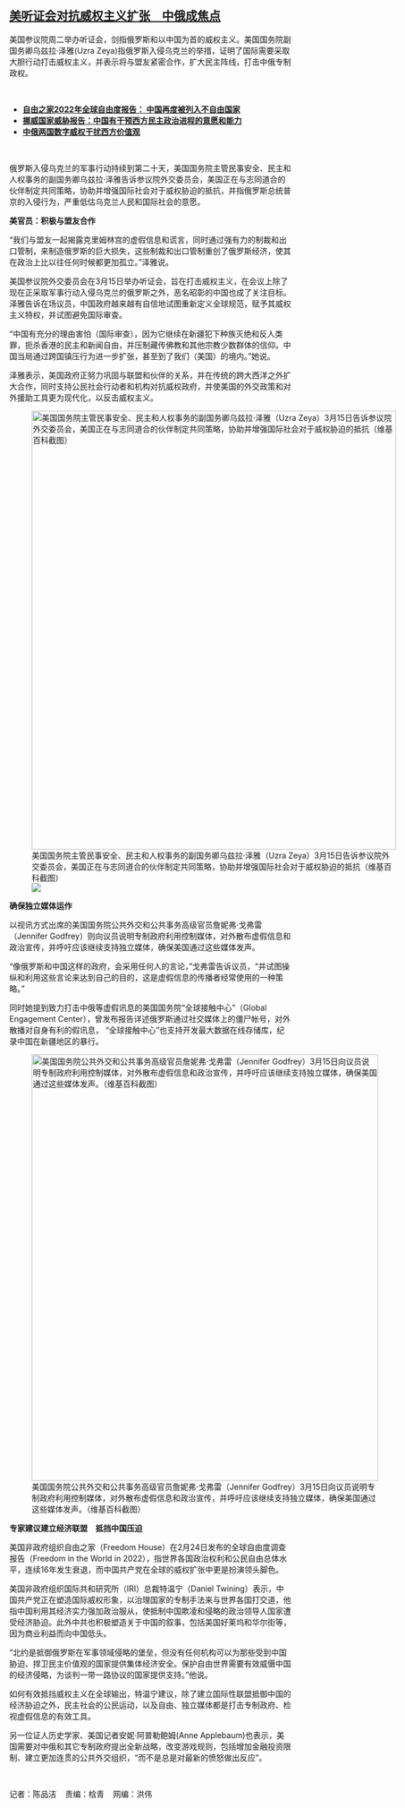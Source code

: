 <!--1647379791000-->
[美听证会对抗威权主义扩张　中俄成焦点](https://www.rfa.org/mandarin/yataibaodao/zhengzhi/cm-03152022100243.html)
------

<p>美国参议院周二举办听证会，剑指俄罗斯和以中国为首的威权主义。美国国务院副国务卿乌兹拉<span>·</span><span>泽雅</span><span>(Uzra Zeya)</span><span>指俄罗斯入侵乌克兰的举措，证明了国际需要采取大胆行动打击威权主义，并表示将与盟友紧密合作，扩大民主阵线，打击中俄专制政权。</span></p><p><br/></p><ul><li><a href="https://www.rfa.org/mandarin/yataibaodao/renquanfazhi/hcm2-02252022082644.html"><strong>自由之家2022年全球自由度报告： 中国再度被列入不自由国家</strong></a></li><li><strong><a href="https://www.rfa.org/mandarin/yataibaodao/junshiwaijiao/cl-02152022140614.html">挪威国家威胁报告：中国有干预西方民主政治进程的意愿和能力</a></strong></li><li><strong><a href="https://www.rfa.org/mandarin/yataibaodao/junshiwaijiao/lf-01312022143241.html">中俄两国数字威权干扰西方价值观</a></strong></li></ul><p><br/></p><p>俄罗斯入侵乌克兰的军事行动持续到第二十<span></span><span>天，美国国务院主管民事安全、民主和人权事务的副国务卿乌兹拉</span><span>·</span><span>泽雅告诉参议院外交委员会，美国正在与志同道合的伙伴制定共同策略，协助并增强国际社会对于威权胁迫的抵抗，并指俄罗斯总统普京的入侵行为，严重低估乌克兰人民和国际社会的意愿。</span></p><p><strong>美官员：积极与盟友合作</strong></p><p><span>“</span><span>我们与盟友一起揭露克里姆林宫的虚假信息和谎言，同时通过强有力的制裁和出口管制，来制造俄罗斯的巨大损失，这些制裁和出口管制重创了俄罗斯经济，使其在政治上比以往任何时候都更加孤立。</span><span>”</span><span>泽雅说。</span></p><p><span>美国参议院外交委员会在</span><span>3</span><span>月</span><span>15</span><span>日举办听证会，旨在打击威权主义，在会议上除了现在正采取军事行动入侵乌克兰的俄罗斯之外，恶名昭彰的中国也成了关注目标。泽雅告诉在场议员，中国政府越来越有自信地试图重新定义全球规范，赋予其威权主义特权，并试图避免国际审查。</span></p><p><span>“</span><span>中国有充分的理由害怕（国际审查），因为它继续在新疆犯下种族灭绝和反人类罪，扼杀香港的民主和新闻自由，并压制藏传佛教和其他宗教少数群体的信仰。中国当局通过跨国镇压行为进一步扩张，甚至到了我们（美国）的境内。</span><span>”</span><span>她说。</span></p><p><span>泽雅表示，美国政府正努力巩固与联盟和伙伴的关系，并在传统的跨大西洋之外扩大合作，同时支持公民社会行动者和机构对抗威权政府，并使美国的外交政策和对外援助工具更为现代化，以反击威权主义。</span></p><p><span><figure class="image-richtext image-inline captioned" style="width:652px;"><img alt="美国国务院主管民事安全、民主和人权事务的副国务卿乌兹拉·泽雅（Uzra Zeya）3月15日告诉参议院外交委员会，美国正在与志同道合的伙伴制定共同策略，协助并增强国际社会对于威权胁迫的抵抗（维基百科截图）" height="784" src="https://www.rfa.org/mandarin/yataibaodao/zhengzhi/cm-03152022100243.html/jt0315b.png/@@images/4a2410a9-0ecf-4514-b78d-9ec0a152bafa.png" title="jt0315b.png" width="652"/><figcaption class="image-caption">美国国务院主管民事安全、民主和人权事务的副国务卿乌兹拉·泽雅（Uzra Zeya）3月15日告诉参议院外交委员会，美国正在与志同道合的伙伴制定共同策略，协助并增强国际社会对于威权胁迫的抵抗（维基百科截图）</figcaption><small></small><div id="zoomattribute"><a data-caption="美国国务院主管民事安全、民主和人权事务的副国务卿乌兹拉·泽雅（Uzra Zeya）3月15日告诉参议院外交委员会，美国正在与志同道合的伙伴制定共同策略，协助并增强国际社会对于威权胁迫的抵抗（维基百科截图）" data-fancybox="" href="https://www.rfa.org/mandarin/yataibaodao/zhengzhi/cm-03152022100243.html/jt0315b.png" id="single_image" title="美国国务院主管民事安全、民主和人权事务的副国务卿乌兹拉·泽雅（Uzra Zeya）3月15日告诉参议院外交委员会，美国正在与志同道合的伙伴制定共同策略，协助并增强国际社会对于威权胁迫的抵抗（维基百科截图）"><img src="/++plone++rfa-resources/img/icon-zoom.png"/></a></div></figure></span></p><p><span><strong>确保独立媒体运作</strong>　</span></p><p><span>以视讯方式出席的美国国务院公共外交和公共事务高级官员詹妮弗</span><span>·</span><span>戈弗雷（</span><span>Jennifer Godfrey</span><span>）则向议员说明专制政府利用控制媒体，对外散布虚假信息和政治宣传，并呼吁应该继续支持独立媒体，确保美国通过这些媒体发声。</span></p><p><span>“</span><span>像俄罗斯和中国这样的政府，会采用任何人的言论，</span><span>”</span><span>戈弗雷告诉议员，</span><span>“</span><span>并试图操纵和利用这些言论来达到自己的目的，这是虚假信息的传播者经常使用的一种策略。</span><span>”</span></p><p><span>同时她提到致力打击中俄等虚假讯息的美国国务院</span><span>“</span><span>全球接触中心</span><span>”</span><span>（</span><span>Global Engagement Center</span><span>），曾发布报告详述俄罗斯通过社交媒体上的僵尸帐号，对外散播对自身有利的假讯息，</span><span> “</span><span>全球接触中心</span><span>”</span><span>也支持开发最大数据在线存储库，纪录中国在新疆地区的暴行。</span></p><p><span><figure class="image-richtext image-inline captioned" style="width:620px;"><img alt="美国国务院公共外交和公共事务高级官员詹妮弗·戈弗雷（Jennifer Godfrey）3月15日向议员说明专制政府利用控制媒体，对外散布虚假信息和政治宣传，并呼吁应该继续支持独立媒体，确保美国通过这些媒体发声。（维基百科截图）" height="762" src="https://www.rfa.org/mandarin/yataibaodao/zhengzhi/cm-03152022100243.html/jt0315a.png/@@images/85adaa56-b668-497c-bc3c-ae2cf3169dd4.png" title="jt0315a.png" width="620"/><figcaption class="image-caption">美国国务院公共外交和公共事务高级官员詹妮弗·戈弗雷（Jennifer Godfrey）3月15日向议员说明专制政府利用控制媒体，对外散布虚假信息和政治宣传，并呼吁应该继续支持独立媒体，确保美国通过这些媒体发声。（维基百科截图）</figcaption><small></small></figure></span></p><p><strong>专家建议建立经济联盟　抵挡中国压迫</strong></p><p><span>美国非政府组织自由之家（</span><span>Freedom House</span><span>）在</span><span>2</span><span>月</span><span>24</span><span>日发布的全球自由度调查报告（</span><span>Freedom in the World in 2022</span><span>），指世界各国政治权利和公民自由总体水平，连续</span><span>16</span><span>年发生衰退，而中国共产党在全球的威权扩张中更是扮演领头脚色。</span></p><p><span>美国非政府组织国际共和研究所（</span><span>IRI</span><span>）总裁特温宁（</span><span>Daniel Twining</span><span>）表示，中国共产党正在塑造国际威权形象，以治理国家的专制手法来与世界各国打交道，他指中国利用其经济实力强加政治服从，使抵制中国欺凌和侵略的政治领导人国家遭受经济胁迫。此外中共也积极塑造关于中国的叙事，包括美国好莱坞和华尔街等，因为商业利益而向中国低头。</span></p><p><span>“</span><span>北约是抵御俄罗斯在军事领域侵略的堡垒，但没有任何机构可以为那些受到中国胁迫、捍卫民主价值观的国家提供集体经济安全。保护自由世界需要有效威慑中国的经济侵略，为谈判一带一路协议的国家提供支持。</span><span>”</span><span>他说。</span></p><p><span>如何有效抵挡威权主义在全球输出，特温宁建议，除了建立国际性联盟抵御中国的经济胁迫之外，民主社会的公民运动，以及自由、独立媒体都是打击专制政府、检视虚假信息的有效工具。</span></p><p><span>另一位证人历史学家、美国记者安妮</span><span>·</span><span>阿普勒鲍姆</span><span>(Anne Applebaum)</span><span>也表示，美国需要对中俄和其它专制政府提出全新战略，改变游戏规则，包括增加金融投资限制、建立更加连贯的公共外交组织，</span><span>“</span><span>而不是总是对最新的愤怒做出反应</span><span>”</span><span>。</span></p><p><br/></p><p><span>记者：陈品洁    责编：梒青    网编：洪伟<br/></span></p>
